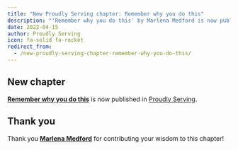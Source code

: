 ```yaml
---
title: "New Proudly Serving chapter: Remember why you do this"
description: "'Remember why you do this' by Marlena Medford is now published in Proudly Serving."
date: 2022-04-15
author: Proudly Serving
icon: fa-solid fa-rocket
redirect_from:
  - /new-proudly-serving-chapter-remember-why-you-do-this/
---
```


## New chapter

**[Remember why you do this](/contents/remember-why-you-do-this)** is now published in [Proudly Serving](/).

## Thank you

Thank you **[Marlena Medford](/contributors/marlena-medford)** for contributing your wisdom to this chapter!
